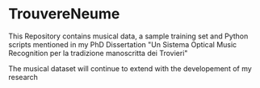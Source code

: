 # TrouvereNeume

This Repository contains musical data, a sample training set and Python scripts mentioned in my PhD Dissertation
"Un Sistema Optical Music Recognition per la tradizione manoscritta dei Trovieri"

The musical dataset will continue to extend with the developement of my research
